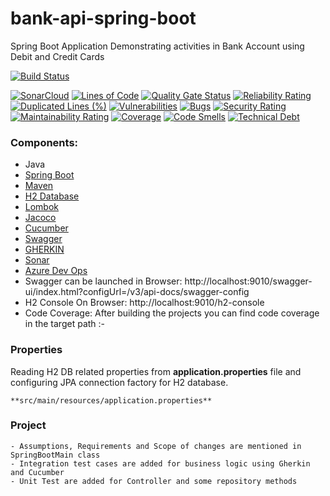 # bank-api-spring-boot

Spring Boot Application Demonstrating activities in Bank Account using Debit and Credit Cards

[![Build Status](https://dev.azure.com/santoshmv121/sample-project/_apis/build/status%2Fsanthoshvernekar.bank-api-spring-boot?branchName=main)](https://dev.azure.com/santoshmv121/sample-project/_build/latest?definitionId=2&branchName=main)

[![SonarCloud](https://sonarcloud.io/images/project_badges/sonarcloud-white.svg)](https://sonarcloud.io/summary/new_code?id=santhoshvernekar_bank-api-spring-boot)
[![Lines of Code](https://sonarcloud.io/api/project_badges/measure?project=santhoshvernekar_bank-api-spring-boot&metric=ncloc)](https://sonarcloud.io/summary/new_code?id=santhoshvernekar_bank-api-spring-boot)
[![Quality Gate Status](https://sonarcloud.io/api/project_badges/measure?project=santhoshvernekar_bank-api-spring-boot&metric=alert_status)](https://sonarcloud.io/summary/new_code?id=santhoshvernekar_bank-api-spring-boot)
[![Reliability Rating](https://sonarcloud.io/api/project_badges/measure?project=santhoshvernekar_bank-api-spring-boot&metric=reliability_rating)](https://sonarcloud.io/summary/new_code?id=santhoshvernekar_bank-api-spring-boot)
[![Duplicated Lines (%)](https://sonarcloud.io/api/project_badges/measure?project=santhoshvernekar_bank-api-spring-boot&metric=duplicated_lines_density)](https://sonarcloud.io/summary/new_code?id=santhoshvernekar_bank-api-spring-boot)
[![Vulnerabilities](https://sonarcloud.io/api/project_badges/measure?project=santhoshvernekar_bank-api-spring-boot&metric=vulnerabilities)](https://sonarcloud.io/summary/new_code?id=santhoshvernekar_bank-api-spring-boot)
[![Bugs](https://sonarcloud.io/api/project_badges/measure?project=santhoshvernekar_bank-api-spring-boot&metric=bugs)](https://sonarcloud.io/summary/new_code?id=santhoshvernekar_bank-api-spring-boot)
[![Security Rating](https://sonarcloud.io/api/project_badges/measure?project=santhoshvernekar_bank-api-spring-boot&metric=security_rating)](https://sonarcloud.io/summary/new_code?id=santhoshvernekar_bank-api-spring-boot)
[![Maintainability Rating](https://sonarcloud.io/api/project_badges/measure?project=santhoshvernekar_bank-api-spring-boot&metric=sqale_rating)](https://sonarcloud.io/summary/new_code?id=santhoshvernekar_bank-api-spring-boot)
[![Coverage](https://sonarcloud.io/api/project_badges/measure?project=santhoshvernekar_bank-api-spring-boot&metric=coverage)](https://sonarcloud.io/summary/new_code?id=santhoshvernekar_bank-api-spring-boot)
[![Code Smells](https://sonarcloud.io/api/project_badges/measure?project=santhoshvernekar_bank-api-spring-boot&metric=code_smells)](https://sonarcloud.io/summary/new_code?id=santhoshvernekar_bank-api-spring-boot)
[![Technical Debt](https://sonarcloud.io/api/project_badges/measure?project=santhoshvernekar_bank-api-spring-boot&metric=sqale_index)](https://sonarcloud.io/summary/new_code?id=santhoshvernekar_bank-api-spring-boot)

### Components:
- Java
- [Spring Boot](https://spring.io/projects/spring-boot)
- [Maven](https://maven.apache.org/guides/index.html)
- [H2 Database](https://www.h2database.com/html/main.html)
- [Lombok](https://objectcomputing.com/resources/publications/sett/january-2010-reducing-boilerplate-code-with-project-lombok)
- [Jacoco](https://www.eclemma.org/jacoco/)
- [Cucumber](https://cucumber.io/)
- [Swagger](https://swagger.io/)
- [GHERKIN](https://cucumber.io/docs/gherkin/)
- [Sonar](https://sonarcloud.io/projects)
- [Azure Dev Ops](https://dev.azure.com/)
- Swagger can be launched in Browser: http://localhost:9010/swagger-ui/index.html?configUrl=/v3/api-docs/swagger-config
- H2 Console On Browser: http://localhost:9010/h2-console
- Code Coverage: After building the projects you can find code coverage in the target path :-

### Properties
Reading H2 DB related properties from **application.properties** file and configuring JPA connection factory for H2 database.  

    **src/main/resources/application.properties**
    
### Project
    - Assumptions, Requirements and Scope of changes are mentioned in SpringBootMain class
    - Integration test cases are added for business logic using Gherkin and Cucumber
    - Unit Test are added for Controller and some repository methods
